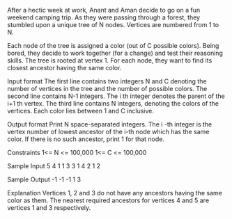 After a hectic week at work, Anant and Aman decide to go on a fun weekend camping trip. As they were passing through a forest, they stumbled upon a unique tree of N nodes. Vertices are numbered from 1 to N.

Each node of the tree is assigned a color (out of C possible colors). Being bored, they decide to work together (for a change) and test their reasoning skills. The tree is rooted at vertex 1. For each node, they want to find its closest ancestor having the same color.

Input format
The first line contains two integers N and C denoting the number of vertices in the tree and the number of possible colors.
The second line contains N-1  integers. The i th integer denotes the parent of the i+1 th  vertex.
The third line contains N integers, denoting the colors of the vertices. Each color lies between 1 and C inclusive.

Output format
Print N space-separated integers. The i -th  integer is the vertex number of lowest ancestor of the i-th node which has the same color. If there is no such ancestor, print 1 for that node.

Constraints
1<= N <= 100,000
1<= C <= 100,000

Sample Input
5 4
1 1 3 3
1 4 2 1 2

Sample Output
-1 -1 -1 1 3

Explanation
Vertices 1, 2 and 3 do not have any ancestors having the same color as them. The nearest required ancestors for vertices 4 and 5 are vertices 1 and 3 respectively.
